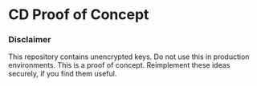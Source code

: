 # CD Proof of Concept

### Disclaimer
This repository contains unencrypted keys. Do not use this in production environments.  This is a proof of concept. Reimplement these ideas securely, if you find them useful.


